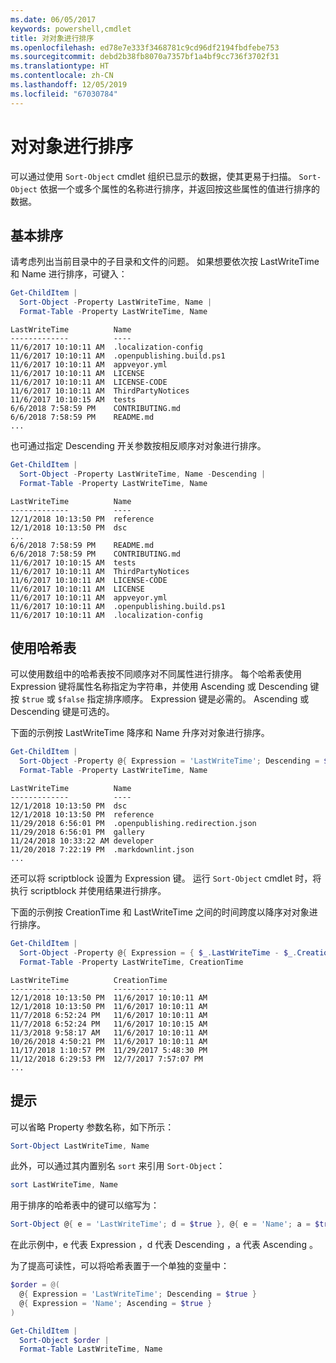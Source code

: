 ```yaml
---
ms.date: 06/05/2017
keywords: powershell,cmdlet
title: 对对象进行排序
ms.openlocfilehash: ed78e7e333f3468781c9cd96df2194fbdfebe753
ms.sourcegitcommit: debd2b38fb8070a7357bf1a4bf9cc736f3702f31
ms.translationtype: HT
ms.contentlocale: zh-CN
ms.lasthandoff: 12/05/2019
ms.locfileid: "67030784"
---
```

# <a name="sorting-objects"></a>对对象进行排序

可以通过使用 `Sort-Object` cmdlet 组织已显示的数据，使其更易于扫描。 `Sort-Object` 依据一个或多个属性的名称进行排序，并返回按这些属性的值进行排序的数据。

## <a name="basic-sorting"></a>基本排序

请考虑列出当前目录中的子目录和文件的问题。
如果想要依次按 LastWriteTime  和 Name  进行排序，可键入：

```powershell
Get-ChildItem |
  Sort-Object -Property LastWriteTime, Name |
  Format-Table -Property LastWriteTime, Name
```

```output
LastWriteTime          Name
-------------          ----
11/6/2017 10:10:11 AM  .localization-config
11/6/2017 10:10:11 AM  .openpublishing.build.ps1
11/6/2017 10:10:11 AM  appveyor.yml
11/6/2017 10:10:11 AM  LICENSE
11/6/2017 10:10:11 AM  LICENSE-CODE
11/6/2017 10:10:11 AM  ThirdPartyNotices
11/6/2017 10:10:15 AM  tests
6/6/2018 7:58:59 PM    CONTRIBUTING.md
6/6/2018 7:58:59 PM    README.md
...
```

也可通过指定 Descending  开关参数按相反顺序对对象进行排序。

```powershell
Get-ChildItem |
  Sort-Object -Property LastWriteTime, Name -Descending |
  Format-Table -Property LastWriteTime, Name
```

```output
LastWriteTime          Name
-------------          ----
12/1/2018 10:13:50 PM  reference
12/1/2018 10:13:50 PM  dsc
...
6/6/2018 7:58:59 PM    README.md
6/6/2018 7:58:59 PM    CONTRIBUTING.md
11/6/2017 10:10:15 AM  tests
11/6/2017 10:10:11 AM  ThirdPartyNotices
11/6/2017 10:10:11 AM  LICENSE-CODE
11/6/2017 10:10:11 AM  LICENSE
11/6/2017 10:10:11 AM  appveyor.yml
11/6/2017 10:10:11 AM  .openpublishing.build.ps1
11/6/2017 10:10:11 AM  .localization-config
```

## <a name="using-hash-tables"></a>使用哈希表

可以使用数组中的哈希表按不同顺序对不同属性进行排序。
每个哈希表使用 Expression  键将属性名称指定为字符串，并使用 Ascending  或 Descending  键按 `$true` 或 `$false` 指定排序顺序。
Expression  键是必需的。
Ascending  或 Descending  键是可选的。

下面的示例按 LastWriteTime  降序和 Name  升序对对象进行排序。

```powershell
Get-ChildItem |
  Sort-Object -Property @{ Expression = 'LastWriteTime'; Descending = $true }, @{ Expression = 'Name'; Ascending = $true } |
  Format-Table -Property LastWriteTime, Name
```

```output
LastWriteTime          Name
-------------          ----
12/1/2018 10:13:50 PM  dsc
12/1/2018 10:13:50 PM  reference
11/29/2018 6:56:01 PM  .openpublishing.redirection.json
11/29/2018 6:56:01 PM  gallery
11/24/2018 10:33:22 AM developer
11/20/2018 7:22:19 PM  .markdownlint.json
...
```

还可以将 scriptblock 设置为 Expression  键。
运行 `Sort-Object` cmdlet 时，将执行 scriptblock 并使用结果进行排序。

下面的示例按 CreationTime  和 LastWriteTime  之间的时间跨度以降序对对象进行排序。

```powershell
Get-ChildItem |
  Sort-Object -Property @{ Expression = { $_.LastWriteTime - $_.CreationTime }; Descending = $true } |
  Format-Table -Property LastWriteTime, CreationTime
```

```output
LastWriteTime          CreationTime
-------------          ------------
12/1/2018 10:13:50 PM  11/6/2017 10:10:11 AM
12/1/2018 10:13:50 PM  11/6/2017 10:10:11 AM
11/7/2018 6:52:24 PM   11/6/2017 10:10:11 AM
11/7/2018 6:52:24 PM   11/6/2017 10:10:15 AM
11/3/2018 9:58:17 AM   11/6/2017 10:10:11 AM
10/26/2018 4:50:21 PM  11/6/2017 10:10:11 AM
11/17/2018 1:10:57 PM  11/29/2017 5:48:30 PM
11/12/2018 6:29:53 PM  12/7/2017 7:57:07 PM
...
```

## <a name="tips"></a>提示

可以省略 Property  参数名称，如下所示：

```powershell
Sort-Object LastWriteTime, Name
```

此外，可以通过其内置别名 `sort` 来引用 `Sort-Object`：

```powershell
sort LastWriteTime, Name
```

用于排序的哈希表中的键可以缩写为：

```powershell
Sort-Object @{ e = 'LastWriteTime'; d = $true }, @{ e = 'Name'; a = $true }
```

在此示例中，e  代表 Expression  ，d  代表 Descending  ，a  代表 Ascending  。

为了提高可读性，可以将哈希表置于一个单独的变量中：

```powershell
$order = @(
  @{ Expression = 'LastWriteTime'; Descending = $true }
  @{ Expression = 'Name'; Ascending = $true }
)

Get-ChildItem |
  Sort-Object $order |
  Format-Table LastWriteTime, Name
```
